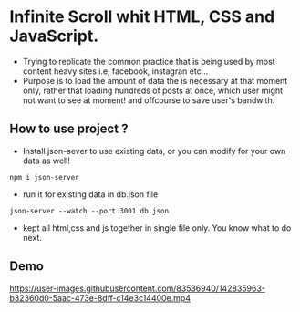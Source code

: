 # Infinite Scroll whit HTML, CSS and JavaScript.
* Trying to replicate the common practice that is being used by most content heavy sites i.e, facebook, instagran etc...
* Purpose is to load the amount of data the is necessary at that moment only, rather that loading hundreds of posts at once, which user might not want to see at moment! and offcourse to save user's bandwith.

## How to use project ?

* Install json-sever to use existing data, or you can modify for your own data as well!
```
npm i json-server
```
* run it for existing data in db.json file
```
json-server --watch --port 3001 db.json
```
* kept all html,css and js together in single file only. You know what to do next.

## Demo
https://user-images.githubusercontent.com/83536940/142835963-b32360d0-5aac-473e-8dff-c14e3c14400e.mp4
